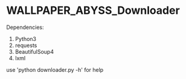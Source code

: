 # WALLPAPER_ABYSS_Downloader

Dependencies:
  1. Python3
  2. requests
  3. BeautifulSoup4
  4. lxml

use 'python downloader.py -h' for help
